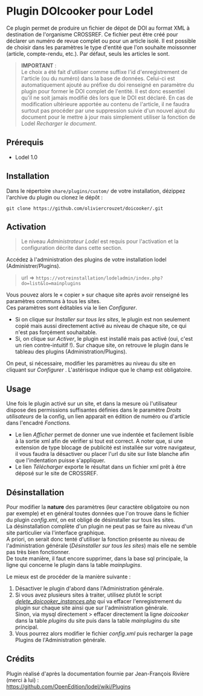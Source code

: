 # Plugin DOIcooker pour Lodel
Ce plugin permet de produire un fichier de dépot de DOI au format XML à destination de l'organisme CROSSREF. Ce fichier peut être créé pour déclarer un numéro de revue complet ou pour un article isolé. Il est possible de choisir dans les paramètres le type d'entité que l'on souhaite moissonner (article, compte-rendu, etc.). Par défaut, seuls les articles le sont. 

> **IMPORTANT** :  
Le choix a été fait d'utiliser comme suffixe l'id d'enregistrement de l'article (ou du numéro) dans la base de données. Celui-ci est automatiquement ajouté au préfixe du doi renseigné en paramètre du plugin pour former le DOI complet de l'entité. Il est donc essentiel qu'il ne soit jamais modifié dès lors que le DOI est déclaré. En cas de modification ultérieure apportée au contenu de l'article, il ne faudra surtout pas procéder par une suppression suivie d'un nouvel ajout du document pour le mettre à jour mais simplement utiliser la fonction de Lodel *Recharger le document*.

## Prérequis
- Lodel 1.0
## Installation
Dans le répertoire `share/plugins/custom/` de votre installation, dézippez l'archive du plugin ou clonez le dépôt :
```
git clone https://github.com/oliviercrouzet/doicooker/.git
```
## Activation
> Le niveau _Administrateur Lodel_ est requis pour l'activation et la configuration décrite dans cette section.

Accédez à l'administration des plugins de votre installation lodel (Administrer/Plugins).  
> url =>  `https://votreinstallation/lodeladmin/index.php?do=list&lo=mainplugins`  

Vous pouvez alors le « copier » sur chaque site après avoir renseigné les paramètres communs à tous les sites.  
Ces paramètres sont éditables via le lien *Configurer*.

  * Si on clique sur *Installer sur tous les sites*, le plugin est non seulement copié mais aussi directement activé au niveau de chaque site, ce qui n'est pas forçément souhaitable.
  * Si, on clique sur *Activer*, le plugin est installé mais pas activé (oui, c'est un rien contre-intuitif !). Sur chaque site, on retrouve le plugin dans le tableau des plugins (Administration/Plugins).

On peut, si nécessaire, modifier les paramètres au niveau du site en cliquant sur *Configurer* . L'astérisque indique que le champ est obligatoire.  

## Usage

Une fois le plugin activé sur un site, et dans la mesure où l'utilisateur dispose des permissions suffisantes définies dans le paramètre _Droits utilisateurs_ de la config, un lien apparait en édition de numéro ou d'article dans l'encadré *Fonctions.* 

   * Le lien *Afficher* permet de donner une vue indentée et facilement lisible à la sortie xml afin de vérifier si tout est correct.
    A noter que, si une extension de type blocage de publicité est installée sur votre navigateur, il vous faudra la désactiver ou placer l'url du site sur liste blanche afin que l'indentation puisse s'appliquer.
   * Le lien *Télécharger* exporte le résultat dans un fichier xml prêt à être déposé sur le site de CROSSREF.

## Désinstallation

Pour modifier la **nature** des paramètres (leur caractère obligatoire ou non par exemple) et en général toutes données que l'on trouve dans le fichier du plugin _config.xml_, on est obligé de désinstaller sur tous les sites.  
La désinstallation complète d'un plugin ne peut pas se faire au niveau d'un site particulier via l'interface graphique.  
A priori, on serait donc tenté d'utiliser la fonction présente au niveau de l'administration générale (*Désinstaller sur tous les sites*) mais elle ne semble pas très bien fonctionner.  
De toute manière, il faut encore supprimer, dans la base sql principale, la ligne qui concerne le plugin dans la table _mainplugins_.

Le mieux est de procéder de la manière suivante :

1. Désactiver le plugin d'abord dans l'Administration générale.
2. Si vous avez plusieurs sites à traiter, utilisez plutôt le script [*delete\_doicooker\_instances.php*](https://github.com/oliviercrouzet/doicooker/tree/outils) qui va effacer l'enregistrement du plugin sur chaque site ainsi que sur l'administration générale.    
      Sinon, via mysql directement > effacer directement la ligne *doicooker* dans la table *plugins* du site puis dans la table *mainplugins* du site principal.
3. Vous pourrez alors modifier le fichier *config.xml* puis recharger la page Plugins de l'Administration générale.

## Crédits
Plugin réalisé d'après la documentation fournie par Jean-François Rivière (merci à lui) :  
https://github.com/OpenEdition/lodel/wiki/Plugins
